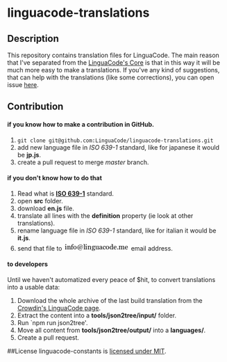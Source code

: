 # linguacode-translations

## Description
This repository contains translation files for LinguaCode. The main reason that I've separated from the [LinguaCode's Core](https://github.com/LinguaCode/core) is that in this way it will be much more easy to make a translations.
If you've any kind of suggestions, that can help with the translations (like some corrections), you can open issue [here](https://github.com/LinguaCode/linguacode-translations/issues).

## Contribution
#### if you know how to make a contribution in GitHub.
1. `git clone git@github.com:LinguaCode/linguacode-translations.git`
2. add new language file in *ISO 639-1* standard, like for japanese it would be **jp.js**.
3. create a pull request to merge *master* branch.

#### if you don't know how to do that
1. Read what is [**ISO 639-1**](https://en.wikipedia.org/wiki/List_of_ISO_639-1_codes) standard.
2. open **src** folder.
3. download **en.js** file.
4. translate all lines with the **definition** property (ie look at other translations).
5. rename language file in *ISO 639-1* standard, like for italian it would be **it.js**.
6. send that file to ![email address](./email_.png?v=1) email address.

#### to developers
Until we haven't automatized every peace of $hit, to convert translations into a usable data:

1. Download the whole archive of the last build translation from the [Crowdin's LinguaCode page](https://translate.linguacode.me/project/linguacode/).
2. Extract the content into a **tools/json2tree/input/** folder.
3. Run `npm run json2tree'.
4. Move all content from **tools/json2tree/output/** into a **languages/**.
5. Create a pull request.

##License
linguacode-constants is [licensed under MIT](https://github.com/linguacode/linguacode-constants/blob/master/LICENSE).
